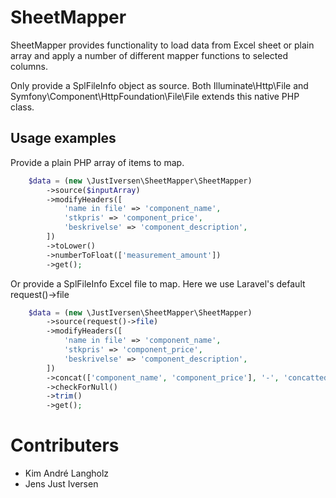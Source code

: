 # SheetMapper

SheetMapper provides functionality to load data from Excel sheet or plain array and apply a number of different mapper
functions to selected columns.

Only provide a SplFileInfo object as source.
Both Illuminate\Http\File and Symfony\Component\HttpFoundation\File\File extends this native PHP class.

## Usage examples

Provide a plain PHP array of items to map.

```php
    $data = (new \JustIversen\SheetMapper\SheetMapper)
        ->source($inputArray)
        ->modifyHeaders([
            'name in file' => 'component_name',
            'stkpris' => 'component_price',
            'beskrivelse' => 'component_description',
        ])
        ->toLower()
        ->numberToFloat(['measurement_amount'])
        ->get();
```
Or provide a SplFileInfo Excel file to map.
Here we use Laravel's default request()->file

```php
    $data = (new \JustIversen\SheetMapper\SheetMapper)
        ->source(request()->file)
        ->modifyHeaders([
            'name in file' => 'component_name',
            'stkpris' => 'component_price',
            'beskrivelse' => 'component_description',
        ])
        ->concat(['component_name', 'component_price'], '-', 'concatted_column')
        ->checkForNull()
        ->trim()
        ->get();
```

# Contributers

 - Kim André Langholz
 - Jens Just Iversen
